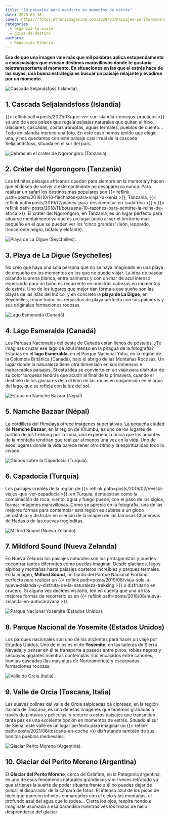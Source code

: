 ```yaml
---
title: "10 paisajes para evadirte en momentos de estrés"
date: 2020-03-18
cover: https://fotos.etheriamagazine.com/2020/03/Paisajes-perito-moreno.jpg
categories: 
  - organiza-tu-viaje
  - guias-de-destino
authors: 
  - Redacción Etheria
---
```


**Eso de que una imagen vale más que mil palabras aplica estupendamente a esos paisajes 
que evocan destinos maravillosos donde te gustaría teletransportarte al momento. En 
situaciones en las que el estrés hace de las suyas, una buena estrategia es buscar un 
paisaje relajante y evadirse por un momento.** 

![Cascada Seljandsfoss (Islandia).](https://fotos.etheriamagazine.com/2020/03/Paisajes-islandia-cascada.jpg "Cascada Seljandsfoss (Islandia). © Robert Lukeman")

## 1\. Cascada Seljalandsfoss (Islandia)

{{< reflink path=posts/2021/03/que-ver-sur-islandia-consejos-practicos >}} es uno de 
esos países que regala paisajes naturales que quitan el hipo. Glaciares, cascadas, 
costas abruptas, aguas termales, pueblos de cuento… Todo en Islandia merece una foto. En 
este caso hemos tenido que elegir una, y nos quedamos con este paisaje casi irreal de la 
cascada Seljalandsfoss, situada en el sur del país. 

![Cebras en el cráter de Ngorongoro (Tanzania).](https://fotos.etheriamagazine.com/2020/03/Paisajes-crater-ngorongoro-tanzania.jpg "Cebras en el cráter de Ngorongoro (Tanzania). © Hendrik Cornelissen")

## 2\. Cráter del Ngorongoro (Tanzania)

Los infinitos paisajes africanos quedan para siempre en la memoria y hacen que el deseo 
de volver a este continente no desaparezca nunca. Para realizar un safari los destinos 
más populares son {{< reflink path=posts/2018/10/10-flechazos-para-viajar-a-kenia >}}, 
Tanzania, {{< reflink path=posts/2019/12/planes-para-desconectar-en-sudafrica >}} y {{< 
reflink path=posts/2018/11/botsuana-10-razones-para-sentirte-la-reina-de-africa >}}. El 
cráter del Ngorongoro, en Tanzania, es un lugar perfecto para situarse mentalmente ya 
que es un lugar único al ser el territorio más pequeño en el que se pueden ver los 
‘cinco grandes’ (león, leopardo, rinoceronte negro, búfalo y elefante). 

![Playa de La Digue (Seychelles).](https://fotos.etheriamagazine.com/2020/03/Paisajes-la-digue-seychelles.jpg "Playa de La Digue (Seychelles). © Sebastien")

## 3\. Playa de La Digue (Seychelles)

No creo que haya una sola persona que no se haya imaginado en una playa de ensueño en 
los momentos en los que no puede viajar. La idea de pasear pisando la arena blanca, 
entre palmeras y con un mar de azul intenso esperando para un baño es recurrente en 
nuestras cabezas en momentos de estrés. Uno de los lugares que mejor dan forma a ese 
sueño son las playas de las islas del Índico, y en concreto la **playa de La Digue**, en 
Seychelles, reúne todos los requisitos de playa perfecta con sus palmeras y sus 
originales formaciones rocosas. 

![Lago Esmeralda (Canadá).](https://fotos.etheriamagazine.com/2020/03/Paisajes-lago-esmeralda.jpg "Lago Esmeralda (Canadá).")

## 4\. Lago Esmeralda (Canadá)

Los Parques Nacionales del oeste de Canadá están llenos de postales. ¿Te imaginas cruzar 
ese lago de azul intenso en la piragua de la fotografía? Estarías en el **lago 
Esmeralda**, en el Parque Nacional Yoho, en la región de la Columbia Británica (Canadá), 
bajo el abrigo de las Montañas Rocosas. Un lugar donde la naturaleza tiene otra 
dimensión en sus inmensos e inabarcables paisajes. Si esta idea se convierte en un viaje 
para disfrutar de su color turquesa tendrás que acudir al final de la primavera, cuando 
el deshielo de los glaciares deja el limo de las rocas en suspensión en el agua del 
lago, que se refleja con la luz del sol. 

![Estupa en Namche Bazaar (Nepal).](https://fotos.etheriamagazine.com/2020/03/Paisajes-nepal-himalaya.jpg "Estupa en Namche Bazaar (Nepal). © Sebastian Pena Lambarri")

## 5\. Namche Bazaar (Népal)

La cordillera del Himalaya ofrece imágenes superlativas. La pequeña ciudad de **Namche 
Bazaar**, en la región de Khumbu, es uno de los lugares de partida de los trekking por 
la zona, una experiencia única que los amantes de la montaña tendrían que realizar al 
menos una vez en la vida. Uno de esos lugares donde la vida parece tener otro ritmo y la 
espiritualidad todo lo invade. 

![Globos sobre la Capadocia (Turquía).](https://fotos.etheriamagazine.com/2020/03/Paisajes-capadocia.jpg "Globos sobre la Capadocia (Turquía). © Daniela Cuevas")

## 6\. Capadocia (Turquía)

Los paisajes irreales de la región de {{< reflink 
path=posts/2019/02/revista-viajes-que-ver-capadocia >}}, en Turquía, demuestran como la 
combinación de roca, viento, agua y fuego puede, con el paso de los siglos, formar 
imágenes maravillosas. Como se aprecia en la fotografía, una de las mejores formas para 
contemplar esta región es subirse a un globo aerostático y disfrutar en silencio de la 
imagen de las famosas Chimeneas de Hadas o de las cuevas trogloditas. 

![Milford Sound (Nueva Zelanda).](https://fotos.etheriamagazine.com/2020/03/Paisajes-Mildford-Sound.jpg "Milford Sound (Nueva Zelanda).")

## 7\. Mildford Sound (Nueva Zelanda)

En Nueva Zelanda los paisajes naturales son los protagonistas y puedes encontrar tantos 
diferentes como puedas imaginar. Desde glaciares, lagos alpinos y montañas hasta 
paisajes costeros increíbles y parques termales. En la imagen, **Milford Sound**, un 
fiordo del Parque Nacional Fiorland perfecto para realizar un {{< reflink 
path=posts/2019/08/viaja-sola-a-nueva-zelanda-y-disfruta-de-la-naturaleza-trekking >}} o 
disfrutarlo en crucero. Si alguna vez decides visitarlo, ten en cuenta que una de las 
mejores formas de recorrerlo es en {{< reflink 
path=posts/2018/08/nueva-zelanda-en-autocaravana >}}. 

![Parque Nacional Yosemite (Estados Unidos).](https://fotos.etheriamagazine.com/2020/03/Paisajes-yosemite-Estados-Unidos.jpg "Parque Nacional Yosemite (Estados Unidos). © Rakshith Hatwar")

## 8\. Parque Nacional de Yosemite (Estados Unidos)

Los parques nacionales son uno de los alicientes para hacer un viaje por Estados Unidos. 
Uno de ellos es el de **Yosemite**, en las laderas de Sierra Nevada, y pensar en él te 
transporta a paseos entre pinos, robles negros y secuoyas gigantes mientras contemplas 
ríos encajados entre cañones, bonitas cascadas (las más altas de Norteamérica) y 
escarpadas formaciones rocosas. 

![Valle de Orcia (Italia).](https://fotos.etheriamagazine.com/2020/03/Paisajes-valle-Orcia.jpg "Valle de Orcia (Italia). © Luca Micheli")

## 9\. Valle de Orcia (Toscana, Italia)

Las suaves colinas del valle de Orcia salpicadas de cipreses, en la región italiana de 
Toscana, es una de esas imágenes que tenemos grabadas a través de pinturas y películas, 
y recurrir a estos paisajes que transmiten tanta paz es una excelente opción en momentos 
de estrés. Situado al sur de Siena, este valle es un lugar perfecto para imaginar un {{< 
reflink path=posts/2021/06/toscana-en-coche >}} disfrutando también de sus bonitos 
pueblos medievales. 

![Glaciar Perito Moreno (Argentina).](https://fotos.etheriamagazine.com/2020/03/Paisajes-perito-moreno.jpg "Glaciar Perito Moreno (Argentina). © Claudio Bianchi")

## 10\. Glaciar del Perito Moreno (Argentina)

El **Glaciar del Perito Moreno**, cerca de Calafate, en la Patagonia argentina, es uno 
de esos fenómenos naturales grandiosos y mil veces retratado ya que si tienes la suerte 
de poder situarte frente a él no puedes dejar de pulsar el disparador de la cámara de 
fotos. El intenso azul de los picos de hielo que parecen infinitos enmarcados con el 
cielo y las montañas, el profundo azul del agua que lo rodea… Cierra los ojos, respira 
hondo e imagínate asomada a esa barandilla mientras ves los trozos de hielo desprenderse 
del glaciar.
